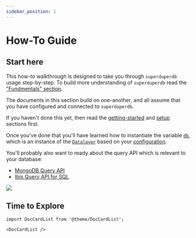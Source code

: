 ```yaml
---
sidebar_position: 1
---
```


# How-To Guide

## Start here

This how-to walkthrough is designed to take you through `superduperdb` usage step-by-step.
To build more understanding of `superduperdb` read the ["Fundmentals" section](../fundamentals/glossary.md).

The documents in this section build on one-another, and all assume that you have configured and connected to `superduperdb`.

If you haven't done this yet, then read the [getting-started](../get_started) and [setup](../setup) sections first.

Once you've done that you'll have learned how to instantiate the variable [`db`](../setup/connecting.md), which is an instance of
the [`Datalayer`](../fundamentals/datalayer_overview.md) based on your [configuration](../setup/configuration.md).

You'll probably also want to ready about the query API which is relevant to your database:

- [MongoDB Query API](../data_integrations/mongodb.md)
- [Ibis Query API for SQL](../data_integrations/sql.md)

![](/img/walkthrough.png)


## Time to Explore

```mdx-code-block
import DocCardList from '@theme/DocCardList';

<DocCardList />
```